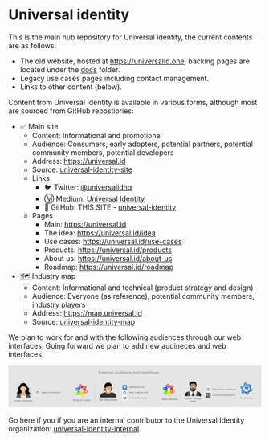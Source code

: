 # Universal identity

This is the main hub repository for Universal identity, the current contents are as follows:

- The old website, hosted at <https://universalid.one>, backing pages are located under the [docs](docs) folder.
- Legacy use cases pages including contact management.
- Links to other content (below).

Content from Universal Identity is available in various forms, although most are sourced from GitHub repostiories:

- ✅ Main site
  - Content: Informational and promotional
  - Audience: Consumers, early adopters, potential partners, potential community members, potential developers
  - Address: <https://universal.id>
  - Source: [universal-identity-site](https://github.com/nimakam/universal-identity-site)
  - Links
    - 🐦 Twitter: [@universalidhq](https://twitter.com/universalidhq)
    - Ⓜ️ Medium: [Universal Identity](https://medium.com/universal-identity)
    - 🐙 GitHub: THIS SITE - [universal-identity](https://github.com/nimakam/universal-identity)
  - Pages
    - Main: <https://universal.id>
    - The idea: <https://universal.id/idea>
    - Use cases: <https://universal.id/use-cases>
    - Products: <https://universal.id/products>
    - About us: <https://universal.id/about-us>
    - Roadmap: <https://universal.id/roadmap>
- 🗺 Industry map
  - Content: Informational and technical (product strategy and design)
  - Audience: Everyone (as reference), potential community members, industry players
  - Address: <https://map.universal.id>
  - Source: [universal-identity-map](https://github.com/nimakam/universal-identity-map)

We plan to work for and with the following audiences through our web interfaces. Going forward we plan to add new audineces and web interfaces.

![External audiences and interfaces][external-audience-interfaces-public]

[external-audience-interfaces-public]: images/external-audience-interfaces-public.png

Go here if you if you are an internal contributor to the Universal Identity organization: [universal-identity-internal](https://github.com/nimakam/universal-identity-internal).
